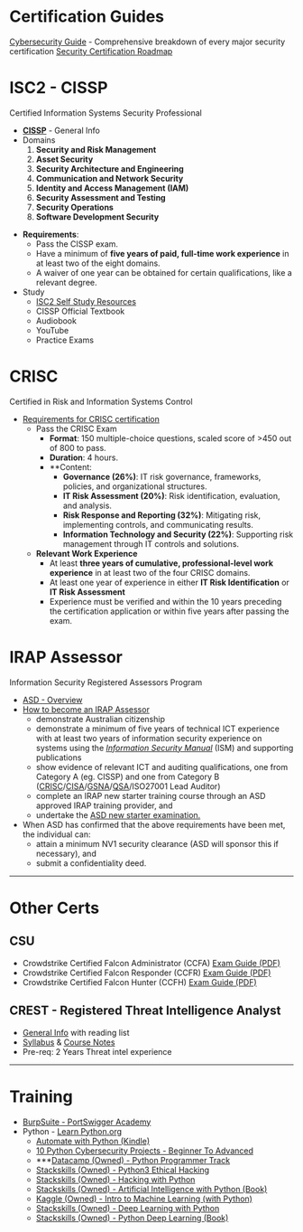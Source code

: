 # Certification Guides
[Cybersecurity Guide](https://cybersecurityguide.org/) - Comprehensive breakdown of every major security certification
[Security Certification Roadmap](https://pauljerimy.com/security-certification-roadmap/)
# ISC2 - CISSP
Certified Information Systems Security Professional
* **[CISSP](https://www.isc2.org/Certifications/CISSP)** - General Info
* Domains  
    1. **Security and Risk Management**
    2. **Asset Security**
    3. **Security Architecture and Engineering**
    4. **Communication and Network Security**
    5. **Identity and Access Management (IAM)**
    6. **Security Assessment and Testing**
    7. **Security Operations**
    8. **Software Development Security**
- **Requirements**:
    - Pass the CISSP exam.
    - Have a minimum of **five years of paid, full-time work experience** in at least two of the eight domains. 
    - A waiver of one year can be obtained for certain qualifications, like a relevant degree.
- Study
	-  [ISC2 Self Study Resources](https://www.isc2.org/Training/Self-Study-Resources/CISSP)
	- CISSP Official Textbook
	- Audiobook
	- YouTube
	- Practice Exams

# CRISC
Certified in Risk and Information Systems Control
- [Requirements for CRISC certification](https://support.isaca.org/s/article/What-are-the-requirements-to-become-CRISC-certified)
	- Pass the CRISC Exam
		- **Format**: 150 multiple-choice questions, scaled score of >450 out of 800 to pass.
		- **Duration**: 4 hours.
		- **Content:
			- **Governance (26%)**: IT risk governance, frameworks, policies, and organizational structures.
			- **IT Risk Assessment (20%)**: Risk identification, evaluation, and analysis.
			- **Risk Response and Reporting (32%)**: Mitigating risk, implementing controls, and communicating results.
			- **Information Technology and Security (22%)**: Supporting risk management through IT controls and solutions.
	- **Relevant Work Experience**
		- At least **three years of cumulative, professional-level work experience** in at least two of the four CRISC domains.
		- At least one year of experience in either **IT Risk Identification** or **IT Risk Assessment**
		- Experience must be verified and within the 10 years preceding the certification application or within five years after passing the exam.
# IRAP Assessor
Information Security Registered Assessors Program
- [ASD - Overview](https://www.cyber.gov.au/irap)
- [How to become an IRAP Assessor](https://www.cyber.gov.au/resources-business-and-government/assessment-and-evaluation-programs/infosec-registered-assessors-program/who-are-irap-assessors)
	- demonstrate Australian citizenship
	- demonstrate a minimum of five years of technical ICT experience with at least two years of information security experience on systems using the [_Information Security Manual_](https://www.cyber.gov.au/resources-business-and-government/essential-cyber-security/ism "Information Security Manual (ISM)") (ISM) and supporting publications
	- show evidence of relevant ICT and auditing qualifications, one from Category A (eg. CISSP) and one from Category B ([CRISC](https://www.isaca.org/credentialing/crisc/get-crisc-certified)/[CISA](http://www.isaca.org/Certification/CISA-Certified-Information-Systems-Auditor/)/[GSNA](https://www.giac.org/certification/systems-network-auditor-gsna)/[QSA](https://www.pcisecuritystandards.org/assessors_and_solutions/become_qsa/)/ISO27001 Lead Auditor)
	- complete an IRAP new starter training course through an ASD approved IRAP training provider, and
	- undertake the [ASD new starter examination.](https://www.cyber.gov.au/resources-business-and-government/assessment-and-evaluation-programs/infosec-registered-assessors-program/who-are-asds-training-providers)
- When ASD has confirmed that the above requirements have been met, the individual can:
	- attain a minimum NV1 security clearance (ASD will sponsor this if necessary), and
	- submit a confidentiality deed. 

---
# Other Certs
## CSU
- Crowdstrike Certified Falcon Administrator (CCFA) [Exam Guide (PDF)](https://www.crowdstrike.com/wp-content/uploads/2024/10/ccfa-certification-guide.pdf)
- Crowdstrike Certified Falcon Responder (CCFR) [Exam Guide (PDF)](https://assets.crowdstrike.com/is/content/crowdstrikeinc/CCFR_CertificationGuidepdf)
- Crowdstrike Certified Falcon Hunter (CCFH) [Exam Guide (PDF)](https://assets.crowdstrike.com/is/content/crowdstrikeinc/ccfh-certification-exam-guidepdf)
## CREST - Registered Threat Intelligence Analyst
- [General Info](https://www.crest-approved.org/skills-certifications-careers/crest-registered-threat-intelligence-analyst/) with reading list
- [Syllabus](https://www.crest-approved.org/wp-content/uploads/2022/06/CREST-Registered-Threat-Intelligence-Analyst-Syllabus.pdf) & [Course Notes](https://www.crest-approved.org/wp-content/uploads/2022/06/CREST-Registered-Threat-Intelligence-Analyst-Examination-Notes-for-Candidates.pdf)
- Pre-req: 2 Years Threat intel experience

---
# Training
* [BurpSuite - PortSwigger Academy](https://portswigger.net/web-security)
* Python - [Learn Python.org](https://www.learnpython.org/)
	* [Automate with Python (Kindle)](https://www.amazon.com.au/Automate-Boring-Stuff-Python-Sweigart/dp/1593275994)
    * [10 Python Cybersecurity Projects - Beginner To Advanced](https://www.youtube.com/watch?v=kf1Zzcj2gV8&list=PLR0bgGon_WTJUGqvxr0reaqfpGd2ts29R&index=2)
    * ***[Datacamp (Owned) - Python Programmer Track](https://app.datacamp.com/learn/career-tracks/python-programmer)
    * [Stackskills (Owned) - Python3 Ethical Hacking](https://stackskills.com/courses/enrolled/1025194)
    * [Stackskills (Owned) - Hacking with Python](https://stackskills.com/courses/enrolled/376387)
    * [Stackskills (Owned) - Artificial Intelligence with Python (Book)](https://stackskills.com/courses/303786/lectures/4674836)
    * [Kaggle (Owned) - Intro to Machine Learning (with Python)](https://www.kaggle.com/learn/intro-to-machine-learning)
    * [Stackskills (Owned) - Deep Learning with Python](https://stackskills.com/courses/enrolled/122971)
    * [Stackskills (Owned) - Python Deep Learning (Book)](https://stackskills.com/courses/enrolled/296315)